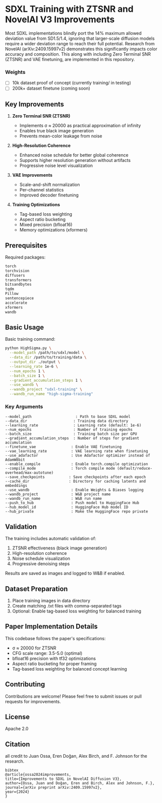 # SDXL Training with ZTSNR and NovelAI V3 Improvements

Most SDXL implementations blindly port the 14% maximum allowed deviation value from SD1.5/1.4, ignoring that larger-scale diffusion models require a wider deviation range to reach their full potential. Research from NovelAI (arXiv:2409.15997v2) demonstrates this significantly impacts color accuracy and composition. This along with including Zero Terminal SNR (ZTSNR) and VAE finetuning, are implemented in this repository.

### Weights

- [ ] 10k dataset proof of concept (currently training/ in testing)
- [ ] 200k+ dataset finetune (coming soon)

## Key Improvements

1. **Zero Terminal SNR (ZTSNR)**
   - Implements σ ≈ 20000 as practical approximation of infinity
   - Enables true black image generation
   - Prevents mean-color leakage from noise

2. **High-Resolution Coherence**
   - Enhanced noise schedule for better global coherence
   - Supports higher resolution generation without artifacts
   - Progressive noise level visualization

3. **VAE Improvements**
   - Scale-and-shift normalization
   - Per-channel statistics
   - Improved decoder finetuning

4. **Training Optimizations**
   - Tag-based loss weighting
   - Aspect ratio bucketing
   - Mixed precision (bfloat16)
   - Memory optimizations (xformers)

## Prerequisites

Required packages:
```bash
torch 
torchvision 
diffusers 
transformers 
bitsandbytes 
tqdm 
Pillow
sentencepiece
accelerate
xformers
wandb
```

## Basic Usage

Basic training command:
```bash
python HighSigma.py \
  --model_path /path/to/sdxl/model \
  --data_dir /path/to/training/data \
  --output_dir ./output \
  --learning_rate 1e-6 \
  --num_epochs 1 \
  --batch_size 1 \
  --gradient_accumulation_steps 1 \
  --use_wandb \
  --wandb_project "sdxl-training" \
  --wandb_run_name "high-sigma-training"
```

### Key Arguments

```
--model_path                    : Path to base SDXL model
--data_dir                     : Training data directory
--learning_rate                : Learning rate (default: 1e-6)
--num_epochs                   : Number of training epochs
--batch_size                   : Training batch size per GPU
--gradient_accumulation_steps  : Number of steps for gradient accumulation
--finetune_vae                : Enable VAE finetuning
--vae_learning_rate           : VAE learning rate when finetuning
--use_adafactor               : Use Adafactor optimizer instead of AdamW8bit
--enable_compile              : Enable torch.compile optimization
--compile_mode                : Torch compile mode (default/reduce-overhead/max-autotune)
--save_checkpoints           : Save checkpoints after each epoch
--cache_dir                  : Directory for caching latents and embeddings
--use_wandb                   : Enable Weights & Biases logging
--wandb_project               : W&B project name
--wandb_run_name              : W&B run name
--push_to_hub                 : Push model to HuggingFace Hub
--hub_model_id                : HuggingFace Hub model ID
--hub_private                 : Make the HuggingFace repo private
```

## Validation

The training includes automatic validation of:
1. ZTSNR effectiveness (black image generation)
2. High-resolution coherence
3. Noise schedule visualization
4. Progressive denoising steps

Results are saved as images and logged to W&B if enabled.

## Dataset Preparation

1. Place training images in data directory
2. Create matching .txt files with comma-separated tags
3. Optional: Enable tag-based loss weighting for balanced training

## Paper Implementation Details

This codebase follows the paper's specifications:
- σ ≈ 20000 for ZTSNR
- CFG scale range: 3.5-5.0 (optimal)
- bfloat16 precision with tf32 optimizations
- Aspect ratio bucketing for proper framing
- Tag-based loss weighting for balanced concept learning


## Contributing

Contributions are welcome! Please feel free to submit issues or pull requests for improvements.

## License

Apache 2.0

## Citation

all credit to Juan Ossa, Eren Doğan, Alex Birch, and F. Johnson for the research.

```
bibtex
@article{ossa2024improvements,
title={Improvements to SDXL in NovelAI Diffusion V3},
author={Ossa, Juan and Doğan, Eren and Birch, Alex and Johnson, F.},
journal={arXiv preprint arXiv:2409.15997v2},
year={2024}
}
```